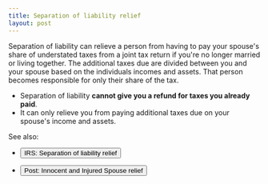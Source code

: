 ```yaml
---
title: Separation of liability relief
layout: post
---
```


Separation of liability can relieve a person from having to pay your spouse's share of understated taxes from a joint tax return if you're no longer married or living together. The additional taxes due are divided between you and your spouse based on the individuals incomes and assets. That person becomes responsible for only their share of the tax.

- Separation of liability **cannot give you a refund for taxes you already paid**. 
- It can only relieve you from paying additional taxes due on your spouse's income and assets.

See also: 
<script> function button1() { window.open("https://www.irs.gov/individuals/separation-of-liability-relief"); } </script>
- <button onclick="button1()">IRS: Separation of liability relief</button>


<script> function button2() { window.open("https://mcc-us.github.io/ea/posts/2024-10-11-Innocent-vs-Injured-spouse/"); } </script>
- <button onclick="button2()">Post: Innocent and Injured Spouse relief</button>